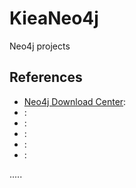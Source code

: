 KieaNeo4j
=========

Neo4j projects


References
----------
- [Neo4j Download Center](https://neo4j.com/download-center/ "Neo4j Download Center"):
- []( ""):
- []( ""):
- []( ""):
- []( ""):
- []( ""):

.....

